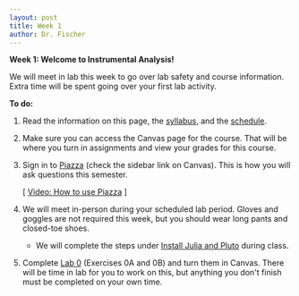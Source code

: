 ```yaml
---
layout: post
title: Week 1
author: Dr. Fischer
---
```


**Week 1: Welcome to Instrumental Analysis!**

We will meet in lab this week to go over lab safety and course information.  Extra time will be spent going over your first lab activity.

**To do:**

1. Read the information on this page, the [syllabus]({{site.url}}/course-information/syllabus), and the [schedule]({{site.url}}/course-information/schedule).

1. Make sure you can access the Canvas page for the course.  That will be where you turn in assignments and view your grades for this course.

1. Sign in to [Piazza](https://piazza.com) (check the sidebar link on Canvas).  This is how you will ask questions this semester.

      [ [Video: How to use Piazza](https://wcu.hosted.panopto.com/Panopto/Pages/Viewer.aspx?id=0abad82d-58e0-49c9-aa39-acb8012e0a2e) ]

1. We will meet in-person during your scheduled lab period.  Gloves and goggles are not required this week, but you should wear long pants and closed-toe shoes.

      - We will complete the steps under [Install Julia and Pluto]({{site.url}}/lab-0/#install-julia-and-pluto) during class.
      
1. Complete [Lab 0](http://localhost:4000/lab-0/) (Exercises 0A and 0B) and turn them in Canvas.  There will be time in lab for you to work on this, but anything you don't finish must be completed on your own time.
